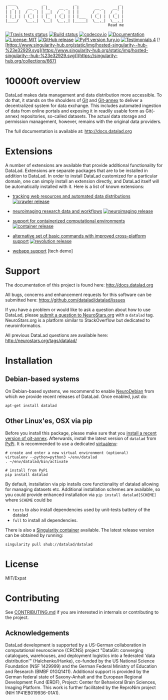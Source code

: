      ____            _             _                   _ 
    |  _ \    __ _  | |_    __ _  | |       __ _    __| |
    | | | |  / _` | | __|  / _` | | |      / _` |  / _` |
    | |_| | | (_| | | |_  | (_| | | |___  | (_| | | (_| |
    |____/   \__,_|  \__|  \__,_| |_____|  \__,_|  \__,_|
                                                  Read me

[![Travis tests status](https://secure.travis-ci.org/datalad/datalad.png?branch=master)](https://travis-ci.org/datalad/datalad) [![Build status](https://ci.appveyor.com/api/projects/status/github/datalad/datalad?branch=master&svg=true)](https://ci.appveyor.com/project/mih/datalad/branch/master) [![codecov.io](https://codecov.io/github/datalad/datalad/coverage.svg?branch=master)](https://codecov.io/github/datalad/datalad?branch=master) [![Documentation](https://readthedocs.org/projects/datalad/badge/?version=latest)](http://datalad.rtfd.org) [![License: MIT](https://img.shields.io/badge/License-MIT-yellow.svg)](https://opensource.org/licenses/MIT) [![GitHub release](https://img.shields.io/github/release/datalad/datalad.svg)](https://GitHub.com/datalad/datalad/releases/) [![PyPI version fury.io](https://badge.fury.io/py/datalad.svg)](https://pypi.python.org/pypi/datalad/) [![Testimonials 4](https://img.shields.io/badge/testimonials-4-brightgreen.svg)](https://github.com/datalad/datalad/wiki/Testimonials) [![https://www.singularity-hub.org/static/img/hosted-singularity--hub-%23e32929.svg](https://www.singularity-hub.org/static/img/hosted-singularity--hub-%23e32929.svg)](https://singularity-hub.org/collections/667)

# 10000ft overview

DataLad makes data management and data distribution more accessible.
To do that, it stands on the shoulders of [Git] and [Git-annex] to deliver a
decentralized system for data exchange. This includes automated ingestion of
data from online portals and exposing it in readily usable form as Git(-annex)
repositories, so-called datasets. The actual data storage and permission
management, however, remains with the original data providers.

The full documentation is available at: http://docs.datalad.org

# Extensions

A number of extensions are available that provide additional functionality for
DataLad. Extensions are separate packages that are to be installed in addition
to DataLad. In order to install DataLad customized for a particular domain, one
can simply install an extension directly, and DataLad itself will be
automatically installed with it. Here is a list of known extensions:

- [tracking web resources and automated data distributions](https://github.com/datalad/datalad-crawler) [![crawler release](https://img.shields.io/github/release/datalad/datalad-crawler.svg)](https://GitHub.com/datalad/datalad-crawler/releases/)
- [neuroimaging research data and workflows](https://github.com/datalad/datalad-neuroimaging) [![neuroimaging release](https://img.shields.io/github/release/datalad/datalad-neuroimaging.svg)](https://GitHub.com/datalad/datalad-neuroimaging/releases/)
- [support for containerized computational environments](https://github.com/datalad/datalad-container) [![container release](https://img.shields.io/github/release/datalad/datalad-container.svg)](https://GitHub.com/datalad/datalad-container/releases/)
- [alternative set of basic commands with improved cross-platform support](https://github.com/datalad/datalad-revolution) [![revolution release](https://img.shields.io/github/release/datalad/datalad-revolution.svg)](https://GitHub.com/datalad/datalad-revolution/releases/)

- [webapp support](https://github.com/datalad/datalad-webapp) [tech demo]


# Support

The documentation of this project is found here:
http://docs.datalad.org

All bugs, concerns and enhancement requests for this software can be submitted here:
https://github.com/datalad/datalad/issues

If you have a problem or would like to ask a question about how to use DataLad,
please [submit a question to
NeuroStars.org](https://neurostars.org/new-topic?body=-%20Please%20describe%20the%20problem.%0A-%20What%20steps%20will%20reproduce%20the%20problem%3F%0A-%20What%20version%20of%20DataLad%20are%20you%20using%20%28run%20%60datalad%20--version%60%29%3F%20On%20what%20operating%20system%20%28consider%20running%20%60datalad%20plugin%20wtf%60%29%3F%0A-%20Please%20provide%20any%20additional%20information%20below.%0A-%20Have%20you%20had%20any%20luck%20using%20DataLad%20before%3F%20%28Sometimes%20we%20get%20tired%20of%20reading%20bug%20reports%20all%20day%20and%20a%20lil'%20positive%20end%20note%20does%20wonders%29&tags=datalad)
with a ``datalad`` tag.  NeuroStars.org is a platform similar to StackOverflow
but dedicated to neuroinformatics.

All previous DataLad questions are available here:
http://neurostars.org/tags/datalad/


# Installation

## Debian-based systems

On Debian-based systems, we recommend to enable [NeuroDebian] from which we
provide recent releases of DataLad. Once enabled, just do:

    apt-get install datalad

## Other Linux'es, OSX via pip

Before you install this package, please make sure that you [install a recent
version of git-annex](https://git-annex.branchable.com/install).  Afterwards,
install the latest version of `datalad` from
[PyPi](https://pypi.org/project/datalad). It is recommended to use
a dedicated [virtualenv](https://virtualenv.pypa.io):

    # create and enter a new virtual environment (optional)
    virtualenv --python=python3 ~/env/datalad
    . ~/env/datalad/bin/activate

    # install from PyPi
    pip install datalad

By default, installation via pip installs core functionality of datalad
allowing for managing datasets etc.  Additional installation schemes
are available, so you could provide enhanced installation via
`pip install datalad[SCHEME]` where `SCHEME` could be

- `tests`
     to also install dependencies used by unit-tests battery of the datalad
- `full`
     to install all dependencies.

There is also a [Singularity container](http://singularity.lbl.gov) available.
The latest release version can be obtained by running:

    singularity pull shub://datalad/datalad


# License

MIT/Expat


# Contributing

See [CONTRIBUTING.md](CONTRIBUTING.md) if you are interested in internals or
contributing to the project.


## Acknowledgements

DataLad development is supported by a US-German collaboration in computational
neuroscience (CRCNS) project "DataGit: converging catalogues, warehouses, and
deployment logistics into a federated 'data distribution'" (Halchenko/Hanke),
co-funded by the US National Science Foundation (NSF 1429999) and the German
Federal Ministry of Education and Research (BMBF 01GQ1411). Additional support
is provided by the German federal state of Saxony-Anhalt and the European
Regional Development Fund (ERDF), Project: Center for Behavioral Brain
Sciences, Imaging Platform.  This work is further facilitated by the ReproNim
project (NIH 1P41EB019936-01A1).


[Git]: https://git-scm.com
[Git-annex]: http://git-annex.branchable.com
[setup.py]: https://github.com/datalad/datalad/blob/master/setup.py
[NeuroDebian]: http://neuro.debian.net
